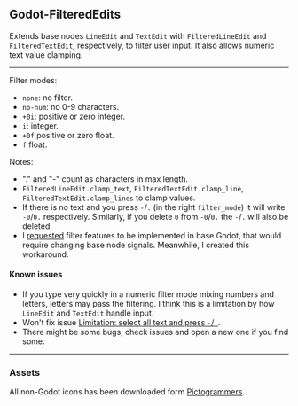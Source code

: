 ## Godot-FilteredEdits

Extends base nodes `LineEdit` and `TextEdit` with `FilteredLineEdit` and `FilteredTextEdit`, respectively, to filter user input. It also allows numeric text value clamping.

---

Filter modes:
- `none`: no filter.
- `no-num`: no 0-9 characters.
- `+0i`: positive or zero integer.
- `i`: integer.
- `+0f` positive or zero float.
- `f` float.

Notes:
- "." and "-" count as characters in max length.
- `FilteredLineEdit.clamp_text`, `FilteredTextEdit.clamp_line`, `FilteredTextEdit.clamp_lines` to clamp values.
- If there is no text and you press `-`/`.` (in the right `filter_mode`) it will write `-0`/`0.` respectively. Similarly, if you delete `0` from `-0`/`0.` the `-`/`.` will also be deleted.
- I [requested](https://github.com/godotengine/godot-proposals/issues/7193) filter features to be implemented in base Godot, that would require changing base node signals. Meanwhile, I created this workaround.

#### Known issues

- If you type very quickly in a numeric filter mode mixing numbers and letters, letters may pass the filtering. I think this is a limitation by how `LineEdit` and `TextEdit` handle input.
- Won't fix issue [Limitation: select all text and press `-`/`.`](https://github.com/acgc99/Godot-FilteredEdits/issues/15#issue).
- There might be some bugs, check issues and open a new one if you find some.

---

### Assets

All non-Godot icons has been downloaded form [Pictogrammers](https://pictogrammers.com/docs/general/license/).
